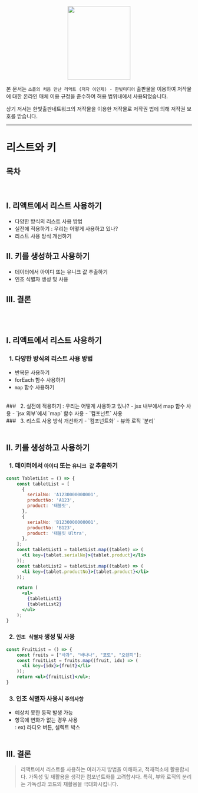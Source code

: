 <center>
<img src=./resources/soaple.jpg
width="170" height="200">
</center>

본 문서는 ``소플의 처음 만난 리액트 (저자 이인제) - 한빛미디어`` 출판물을 이용하여 저작물에 대한 온라인 매체 이용 규정을 준수하여 허용 범위내에서 사용되었습니다.

상기 저서는 한빛출판네트워크의 저작물을 이용한 저작물로 저작권 법에 의해 저작권 보호를 받습니다.

---

# 리스트와 키

## 목차
<br>

## Ⅰ. 리액트에서 리스트 사용하기
- 다양한 방식의 리스트 사용 방법
- 실전에 적용하기 : 우리는 어떻게 사용하고 있나?
- 리스트 사용 방식 개선하기
## Ⅱ. 키를 생성하고 사용하기
- 데이터에서 아이디 또는 유니크 값 추출하기
- 인조 식별자 생성 및 사용
## Ⅲ. 결론
<br><br>

## Ⅰ. 리액트에서 리스트 사용하기
### &nbsp;&nbsp;1. 다양한 방식의 리스트 사용 방법
- 반복문 사용하기
- forEach 함수 사용하기
- `map` 함수 사용하기
<br>
### &nbsp;&nbsp;2. 실전에 적용하기 : 우리는 어떻게 사용하고 있나?
- jsx 내부에서 map 함수 사용
- `jsx 외부`에서 `map` 함수 사용
- `컴포넌트` 사용
<br>
### &nbsp;&nbsp;3. 리스트 사용 방식 개선하기
- `컴포넌트화`
- 뷰와 로직 `분리`
<br><br>

## Ⅱ. 키를 생성하고 사용하기
### &nbsp;&nbsp;1. 데이터에서 `아이디` 또는 `유니크 값` 추출하기
```jsx
const TabletList = () => {
    const tabletList = [
      {
        serialNo: 'A1230000000001',
        productNo: 'A123',
        product: '태블릿',
      },
      {
        serialNo: 'B1230000000001',
        productNo: 'B123',
        product: '태블릿 Ultra',
      },
    ];
    const tabletList1 = tabletList.map((tablet) => (
      <li key={tablet.serialNo}>{tablet.product}</li>
    ));
    const tabletList2 = tabletList.map((tablet) => (
      <li key={tablet.productNo}>{tablet.product}</li>
    ));

    return (
      <ul>
        {tabletList1}
        {tabletList2}
      </ul>
    );
}
```
### &nbsp;&nbsp;2. `인조 식별자` 생성 및 사용
```jsx
const FruitList = () => {
    const fruits = ["사과", "바나나", "포도", "오렌지"];
    const fruitList = fruits.map((fruit, idx) => (
      <li key={idx}>{fruit}</li>
    ));
    return <ul>{fruitList}</ul>;
}
```
### &nbsp;&nbsp;3. 인조 식별자 사용시 `주의사항`
- 예상치 못한 동작 발생 가능
- 항목에 변화가 없는 경우 사용  
: ex) 라디오 버튼, 셀렉트 박스
<br><br>

## Ⅲ. 결론
> 리액트에서 리스트를 사용하는 여러가지 방법을 이해하고, 적재적소에 활용합시다. 가독성 및 재활용을 생각한 컴포넌트화를 고려합시다. 특히, 뷰와 로직의 분리는 가독성과 코드의 재활용을 극대화시킵니다.